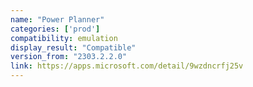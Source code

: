 ```yaml
---
name: "Power Planner"
categories: ['prod']
compatibility: emulation
display_result: "Compatible"
version_from: "2303.2.2.0"
link: https://apps.microsoft.com/detail/9wzdncrfj25v
---
```


